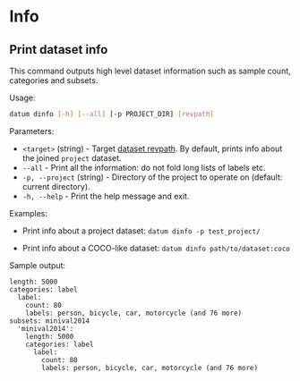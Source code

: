 # Info

## Print dataset info

This command outputs high level dataset information such as sample count,
categories and subsets.

Usage:

``` bash
datum dinfo [-h] [--all] [-p PROJECT_DIR] [revpath]
```

Parameters:
- `<target>` (string) - Target [dataset revpath](../../user-manual/how_to_use_datumaro.md#dataset-path-concepts).
  By default, prints info about the joined `project` dataset.
- `--all` - Print all the information: do not fold long lists of labels etc.
- `-p, --project` (string) - Directory of the project to operate on
  (default: current directory).
- `-h, --help` - Print the help message and exit.

Examples:

- Print info about a project dataset:
`datum dinfo -p test_project/`

- Print info about a COCO-like dataset:
`datum dinfo path/to/dataset:coco`

Sample output:

```
length: 5000
categories: label
  label:
    count: 80
    labels: person, bicycle, car, motorcycle (and 76 more)
subsets: minival2014
  'minival2014':
    length: 5000
    categories: label
      label:
        count: 80
        labels: person, bicycle, car, motorcycle (and 76 more)
```
